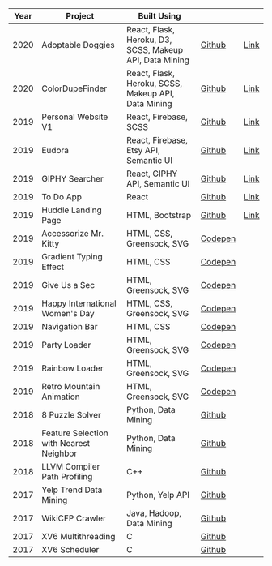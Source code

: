 | Year | Project     | Built Using| | |
|------|-----------|---------|------|------------|
| 2020 | Adoptable Doggies | React, Flask, Heroku, D3, SCSS, Makeup API, Data Mining | [Github](https://github.com/jasminegmp/adoptabledoggies)  | [Link](https://adoptabledoggies.herokuapp.com/)|
| 2020 | ColorDupeFinder | React, Flask, Heroku, SCSS, Makeup API, Data Mining | [Github](https://github.com/jasminegmp/colordupefinder_heroku)  | [Link](https://colordupefinder.herokuapp.com/)|
| 2019 | Personal Website V1 | React, Firebase, SCSS | [Github](https://github.com/jasminegmp/version_1)  | [Link](https://jasminegump.com )|
| 2019 | Eudora | React, Firebase, Etsy API, Semantic UI | [Github](https://github.com/jasminegmp/version_1)  | [Link](https://eudora.app )|
| 2019 | GIPHY Searcher | React, GIPHY API, Semantic UI | [Github](https://github.com/jasminegmp/giphy-search-react-app) | [Link](https://jasminegmp.github.io/giphy-search-react-app) |
| 2019 | To Do App | React | [Github](https://github.com/jasminegmp/todo-app) | [Link](https://jasminegmp.github.io/todo-app) |
| 2019 | Huddle Landing Page | HTML, Bootstrap | [Github](https://github.com/jasminegmp/huddle-landing-page-with-curved-sections) | [Link](https://jasminegmp.github.io/huddle-landing-page-with-curved-sections) |
| 2019 | Accessorize Mr. Kitty | HTML, CSS, Greensock, SVG | [Codepen](https://codepen.io/ladyjellington/pen/wOzGaW) | |
| 2019 | Gradient Typing Effect | HTML, CSS | [Codepen](https://codepen.io/ladyjellington/details/qBBQBYy) | |
| 2019 | Give Us a Sec | HTML, Greensock, SVG | [Codepen](https://codepen.io/ladyjellington/pen/ExxGYEj) | | 
| 2019 | Happy International Women's Day | HTML, CSS, Greensock, SVG | [Codepen](https://codepen.io/ladyjellington/pen/ZPKgQj)| | 
| 2019 | Navigation Bar | HTML, CSS | [Codepen](https://codepen.io/ladyjellington/details/ExxRrqp)| | 
| 2019 | Party Loader | HTML, Greensock, SVG | [Codepen](https://codepen.io/ladyjellington/pen/qvMbLB)| | 
| 2019 | Rainbow Loader | HTML, Greensock, SVG | [Codepen](https://codepen.io/ladyjellington/pen/oVMGwW)| | 
| 2019 | Retro Mountain Animation| HTML, Greensock, SVG | [Codepen](https://codepen.io/ladyjellington/pen/bJgxME) | | 
| 2018 | 8 Puzzle Solver | Python, Data Mining | [Github](https://github.com/jasminegmp/8_puzzle)| | 
| 2018 | Feature Selection with Nearest Neighbor | Python, Data Mining | [Github](https://github.com/jasminegmp/feature_selection)| | 
| 2018 | LLVM Compiler Path Profiling | C++ | [Github](https://github.com/jasminegmp/llvm_compiler) | | 
| 2017 | Yelp Trend Data Mining | Python, Yelp API | [Github](https://github.com/jasminegmp/yelp_dm_public)| | 
| 2017 | WikiCFP Crawler | Java, Hadoop, Data Mining | [Github](https://github.com/jasminegmp/wikicfp_dm) | | 
| 2017 | XV6 Multithreading | C| [Github](https://github.com/jasminegmp/xv6_multithread) | | 
| 2017 | XV6 Scheduler | C | [Github](https://github.com/jasminegmp/xv6_project) | | 


<i class="fa fa-motorcycle"></i> 